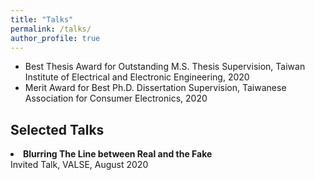 ```yaml
---
title: "Talks"
permalink: /talks/
author_profile: true
---
```


* Best Thesis Award for Outstanding M.S. Thesis Supervision, Taiwan Institute of Electrical and Electronic Engineering, 2020
* Merit Award for Best Ph.D. Dissertation Supervision, Taiwanese Association for Consumer Electronics, 2020

## Selected Talks

<li>
<strong>Blurring The Line between Real and the Fake</strong><br />
Invited Talk, VALSE, August 2020 <br />
</li> 
